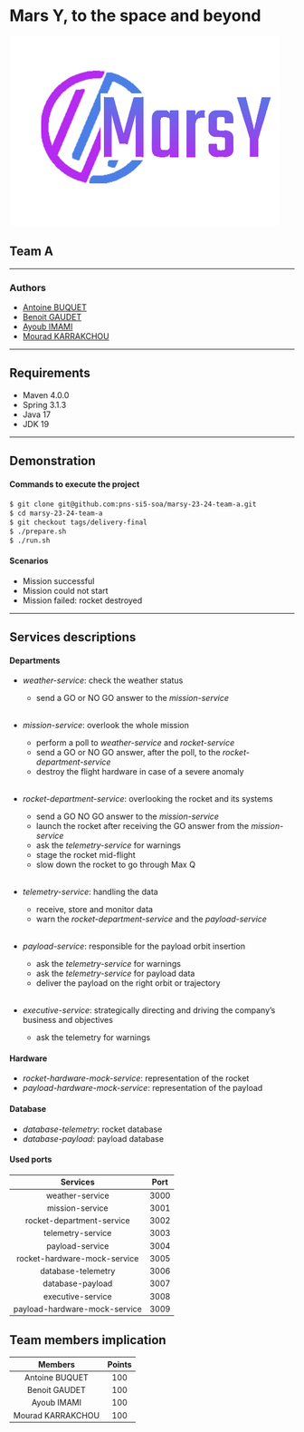 # Mars Y, to the space and beyond

![](/ressource/marsy-logo.png)
## Team A

---
### Authors
- [Antoine BUQUET](https://github.com/antoinebqt)
- [Benoit GAUDET](https://github.com/BenoitGAUDET38)
- [Ayoub IMAMI](https://github.com/AyoubIMAMI)
- [Mourad KARRAKCHOU](https://github.com/MouradKarrakchou)
---
## Requirements
- Maven 4.0.0
- Spring 3.1.3
- Java 17
- JDK 19
---
## Demonstration

#### Commands to execute the project
```
$ git clone git@github.com:pns-si5-soa/marsy-23-24-team-a.git
$ cd marsy-23-24-team-a
$ git checkout tags/delivery-final
$ ./prepare.sh
$ ./run.sh
```

#### Scenarios
- Mission successful
- Mission could not start
- Mission failed: rocket destroyed
---
## Services descriptions

#### Departments
- *weather-service*: check the weather status
  - send a GO or NO GO answer to the *mission-service*

  <br>
- *mission-service*: overlook the whole mission
  - perform a poll to *weather-service* and *rocket-service*
  - send a GO or NO GO answer, after the poll, to the *rocket-department-service*
  - destroy the flight hardware in case of a severe anomaly

  <br>
- *rocket-department-service*: overlooking the rocket and its
  systems
  - send a GO NO GO answer to the *mission-service*
  - launch the rocket after receiving the GO answer from the *mission-service*
  - ask the *telemetry-service* for warnings
  - stage the rocket mid-flight
  - slow down the rocket to go through Max Q

  <br>
- *telemetry-service*: handling the data
  - receive, store and monitor data
  - warn the *rocket-department-service* and the *payload-service*

  <br>
- *payload-service*: responsible for the payload orbit insertion
  - ask the *telemetry-service* for warnings
  - ask the *telemetry-service* for payload data
  - deliver the payload on the right orbit or trajectory
  
  <br>
- *executive-service*: strategically directing and driving the
  company’s business and objectives
  - ask the telemetry for warnings

#### Hardware
- *rocket-hardware-mock-service*: representation of the rocket
- *payload-hardware-mock-service*: representation of the payload

#### Database
- *database-telemetry*: rocket database
- *database-payload*: payload database

#### Used ports
|           Services            | Port |
|:-----------------------------:|:----:|
|        weather-service        | 3000 |
|        mission-service        | 3001 |
|   rocket-department-service   | 3002 |
|       telemetry-service       | 3003 |
|        payload-service        | 3004 |
| rocket-hardware-mock-service  | 3005 |
|      database-telemetry       | 3006 |
|       database-payload        | 3007 |
|       executive-service       | 3008 |
| payload-hardware-mock-service | 3009 |

## Team members implication
|      Members      |  Points  |
|:-----------------:|:--------:|
|  Antoine BUQUET   |   100    |
|   Benoit GAUDET   |   100    |
|    Ayoub IMAMI    |   100    |
| Mourad KARRAKCHOU |   100    |
